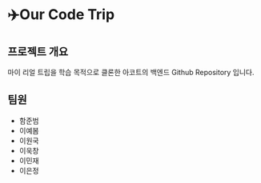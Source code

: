 # ✈️Our Code Trip

## 프로젝트 개요

마이 리얼 트립을 학습 목적으로 클론한 아코트의 백엔드 Github Repository 입니다.

## 팀원

- 함준범
- 이예봄
- 이원국
- 이욱창
- 이민재
- 이은정
